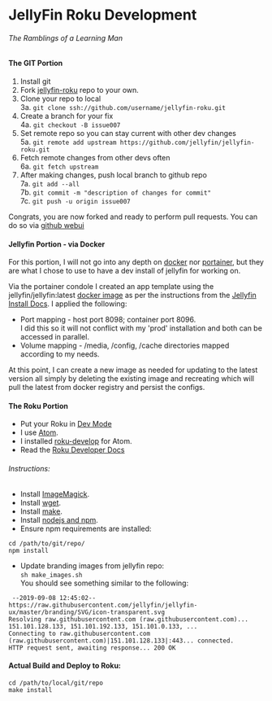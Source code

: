 # JellyFin Roku Development
###### The Ramblings of a Learning Man

#### The GIT Portion
1.  Install git
2.  Fork [jellyfin-roku](https://github.com/jellyfin/jellyfin-roku) repo to your own.  
3.  Clone your repo to local  
  3a.  ````git clone ssh://github.com/username/jellyfin-roku.git````
4.  Create a branch for your fix  
  4a.  ````git checkout -B issue007````
5.  Set remote repo so you can stay current with other dev changes  
  5a.  ````git remote add upstream https://github.com/jellyfin/jellyfin-roku.git````
6.  Fetch remote changes from other devs often  
  6a.  ````git fetch upstream````
7.  After making changes, push local branch to github repo  
  7a.  ````git add --all````  
  7b.  ````git commit -m "description of changes for commit"````  
  7c.  ````git push -u origin issue007````  

Congrats, you are now forked and ready to perform pull requests.  You can do so via [github webui](https://help.github.com/en/articles/creating-a-pull-request-from-a-fork)

#### Jellyfin Portion - via Docker  

For this portion, I will not go into any depth on [docker](https://www.docker.com/) nor [portainer](https://www.portainer.io/), but they are what I chose to use to have a dev install of jellyfin for working on.  

Via the portainer condole I created an app template using the jellyfin/jellyfin:latest [docker image](https://hub.docker.com/r/jellyfin/jellyfin/) as per the instructions from the [Jellyfin Install Docs](https://jellyfin.readthedocs.io/en/latest/administrator-docs/installing/).  I applied the following:  
*  Port mapping - host port 8098; container port 8096.  
I did this so it will not conflict with my 'prod' installation and both can be accessed in parallel.  
*  Volume mapping - /media, /config, /cache directories mapped according to my needs.  

At this point, I can create a new image as needed for updating to the latest version all simply by deleting the existing image and recreating which will pull the latest from docker registry and persist the configs.

#### The Roku Portion  
*  Put your Roku in [Dev Mode](https://blog.roku.com/developer/developer-setup-guide)
*  I use [Atom](https://atom.io).
*  I installed [roku-develop](https://atom.io/packages/roku-develop) for Atom.
*  Read the [Roku Developer Docs](https://developer.roku.com/docs/developer-program/getting-started)

###### Instructions:  
*  Install [ImageMagick](https://www.imagemagick.org/script/download.php).  
*  Install [wget](https://www.gnu.org/software/wget/).  
*  Install [make](https://www.gnu.org/software/make/).  
*  Install [nodejs and npm](https://www.npmjs.com/get-npm).  
*  Ensure npm requirements are installed:
````
cd /path/to/git/repo/  
npm install  
````  
*  Update branding images from jellyfin repo:  
 ````sh make_images.sh````  
  You should see something similar to the following:  
````
 --2019-09-08 12:45:02-- https://raw.githubusercontent.com/jellyfin/jellyfin-ux/master/branding/SVG/icon-transparent.svg  
Resolving raw.githubusercontent.com (raw.githubusercontent.com)... 151.101.128.133, 151.101.192.133, 151.101.0.133, ...
Connecting to raw.githubusercontent.com (raw.githubusercontent.com)|151.101.128.133|:443... connected.
HTTP request sent, awaiting response... 200 OK  
````  

#### Actual Build and Deploy to Roku:  
````  
cd /path/to/local/git/repo
make install  
````
